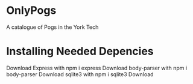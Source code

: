 # OnlyPogs
A catalogue of Pogs in the York Tech

# Installing Needed Depencies
Download Express with npm i express
Download body-parser with npm i body-parser
Download sqlite3 with  npm i sqlite3
Download 